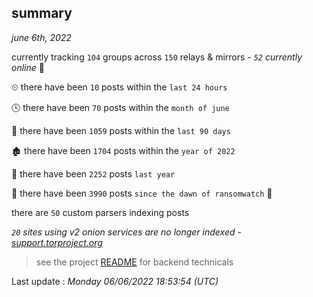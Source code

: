 
## summary
_june 6th, 2022_

currently tracking `104` groups across `150` relays & mirrors - _`52` currently online_ 📡

⏲ there have been `10` posts within the `last 24 hours`

🕓 there have been `70` posts within the `month of june`

📅 there have been `1059` posts within the `last 90 days`

🏚 there have been `1704` posts within the `year of 2022`

🚀 there have been `2252` posts `last year`

🦕 there have been `3990` posts `since the dawn of ransomwatch` 🐣

there are `50` custom parsers indexing posts

_`20` sites using v2 onion services are no longer indexed - [support.torproject.org](https://support.torproject.org/onionservices/v2-deprecation/)_

> see the project [README](https://github.com/jmousqueton/ransomwatch#readme) for backend technicals



Last update : _Monday 06/06/2022 18:53:54 (UTC)_

